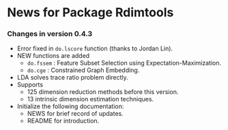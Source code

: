 # News for Package Rdimtools

### Changes in version 0.4.3
  * Error fixed in `do.lscore` function (thanks to Jordan Lin).
  * NEW functions are added
    - `do.fssem` : Feature Subset Selection using Expectation-Maximization.
    - `do.cge`   : Constrained Graph Embedding.
  * LDA solves trace ratio problem directly.
  * Supports
    - 125 dimension reduction methods before this version.
    - 13  intrinsic dimension estimation techniques.
  * Initialize the following documentation:
    - NEWS for brief record of updates.
    - README for introduction.
